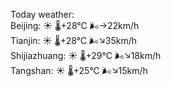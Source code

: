 Today weather:  
Beijing: ☀️   🌡️+28°C 🌬️→22km/h  
Tianjin: ☀️   🌡️+28°C 🌬️↘35km/h  
Shijiazhuang: ☀️   🌡️+29°C 🌬️↘18km/h  
Tangshan: ☀️   🌡️+25°C 🌬️↘15km/h  
